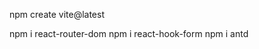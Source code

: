 <!-- Project start -->

npm create vite@latest

<!-- install react router and  react hukFrom and antd -->

npm i react-router-dom
npm i react-hook-form
npm i antd

<!-- install redux  -->

<!-- end project -->
